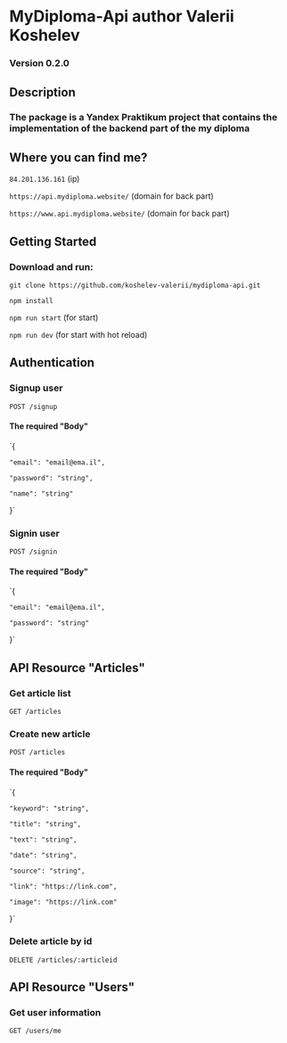 # MyDiploma-Api author Valerii Koshelev

### Version 0.2.0

## Description

### The package is a Yandex Praktikum project that contains the implementation of the backend part of the my diploma

## Where you can find me?

`84.201.136.161` (ip)


`https://api.mydiploma.website/` (domain for back part)

`https://www.api.mydiploma.website/` (domain for back part)

## Getting Started

### Download and run:

`git clone https://github.com/koshelev-valerii/mydiploma-api.git`


`npm install`

`npm run start` (for start)

`npm run dev` (for start with hot reload)

## Authentication

### Signup user

`POST /signup`

#### The required "Body"

`{

    "email": "email@ema.il",

    "password": "string",

    "name": "string"

}`

### Signin user

`POST /signin`

#### The required "Body"

`{

    "email": "email@ema.il",

    "password": "string"

}`

## API Resource "Articles"

### Get article list

`GET /articles`

### Create new article

`POST /articles`

#### The required "Body"

`{

    "keyword": "string",

    "title": "string",

    "text": "string",

    "date": "string",

    "source": "string",

    "link": "https://link.com",

    "image": "https://link.com"

}`

### Delete article by id

`DELETE /articles/:articleid`

## API Resource "Users"

### Get user information

`GET /users/me`

